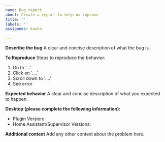 ```yaml
---
name: Bug report
about: Create a report to help us improve
title: ''
labels: ''
assignees: kusha

---
```


**Describe the bug**
A clear and concise description of what the bug is.

**To Reproduce**
Steps to reproduce the behavior:
1. Go to '...'
2. Click on '....'
3. Scroll down to '....'
4. See error

**Expected behavior**
A clear and concise description of what you expected to happen.

**Desktop (please complete the following information):**
 - Plugin Version: 
 - Home Assistant/Supervisor Versions:

**Additional context**
Add any other context about the problem here.
